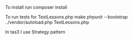To install run composer install

To run tests for TestLessons.php make phpunit --bootstrap ../vendor/autoload.php TestLessons.php

In tas3 I use Strategy pattern
